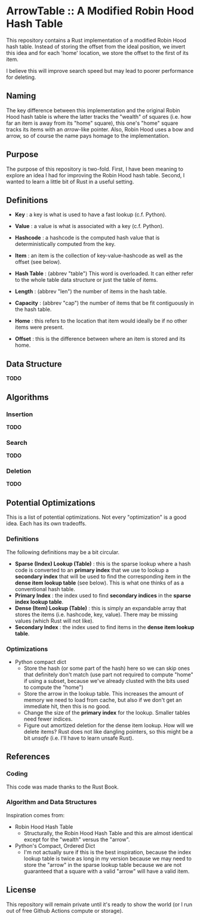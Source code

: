 ArrowTable :: A Modified Robin Hood Hash Table
==============================

This repository contains a Rust implementation of a modified Robin Hood hash table. Instead of storing the offset from the ideal position, we invert this idea and for each 'home' location, we store the offset to the first of its item.

I believe this will improve search speed but may lead to poorer performance for deleting.

Naming
------

The key difference between this implementation and the original Robin Hood hash table is where the latter tracks the "wealth" of squares (i.e. how far an item is away from its "home" square), this one's "home" square tracks its items with an _arrow_-like pointer. Also, Robin Hood uses a bow and arrow, so of course the name pays homage to the implementation.

Purpose
-------

The purpose of this repository is two-fold. First, I have been meaning to explore an idea I had for improving the Robin Hood hash table. Second, I wanted to learn a little bit of Rust in a useful setting.

Definitions
-----------

* **Key** : a key is what is used to have a fast lookup (c.f. Python).
* **Value** : a value is what is associated with a key (c.f. Python).
* **Hashcode** : a hashcode is the computed hash value that is deterministically computed from the key.
* **Item** : an item is the collection of key-value-hashcode as well as the offset (see below).

* **Hash Table** : (abbrev "table") This word is overloaded. It can either refer to the whole table data structure or just the table of items.
* **Length** : (abbrev "len") the number of items in the hash table.
* **Capacity** : (abbrev "cap") the number of items that be fit contiguously in the hash table.

* **Home** : this refers to the location that item would ideally be if no other items were present.
* **Offset** : this is the difference between where an item is stored and its home.

Data Structure
--------------

**TODO**

Algorithms
----------

### Insertion

**TODO**

### Search

**TODO**

### Deletion

**TODO**

Potential Optimizations
-----------------------

This is a list of potential optimizations. Not every "optimization" is a good idea. Each has its own tradeoffs.

### Definitions

The following definitions may be a bit circular.

* **Sparse (Index) Lookup (Table)** : this is the sparse lookup where a hash code is converted to an **primary index** that we use to lookup a **secondary index** that will be used to find the corresponding item in the **dense item lookup table** (see below). This is what one thinks of as a conventional hash table.
* **Primary Index** : the index used to find **secondary indices** in the **sparse index lookup table**.
* **Dense (Item) Lookup (Table)** : this is simply an expandable array that stores the items (i.e. hashcode, key, value). There may be missing values (which Rust will not like).
* **Secondary Index** : the index used to find items in the **dense item lookup table**.

### Optimizations

* Python compact dict
  * Store the hash (or some part of the hash) here so we can skip ones that definitely don't match (use part not required to compute "home" if using a subset, because we've already clusted with the bits used to compute the "home")
  * Store the arrow in the lookup table. This increases the amount of memory we need to load from cache, but also if we don't get an immediate hit, then this is no good.
  * Change the size of the **primary index** for the lookup. Smaller tables need fewer indices.
  * Figure out amortized deletion for the dense item lookup. How will we delete items? Rust does not like dangling pointers, so this might be a bit _unsafe_ (i.e. I'll have to learn unsafe Rust).

References
----------

### Coding

This code was made thanks to the Rust Book.

### Algorithm and Data Structures

Inspiration comes from:

* Robin Hood Hash Table
  * Structurally, the Robin Hood Hash Table and this are almost identical except for the "wealth" versus the "arrow".
* Python's Compact, Ordered Dict 
  * I'm not actually sure if this is the best inspiration, because the index lookup table is twice as long in my version because we may need to store the "arrow" in the sparse lookup table because we are not guaranteed that a square with a valid "arrow" will have a valid item.

License
-------

This repository will remain private until it's ready to show the world (or I run out of free Github Actions compute or storage).
